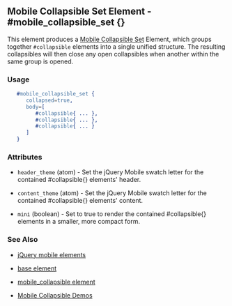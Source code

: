 <!-- dash: #mobile_collapsible_set | Element | ###:Section -->


## Mobile Collapsible Set Element - #mobile_collapsible_set {}

  This element produces a
  [Mobile Collapsible Set](http://api.jquerymobile.com/collapsible-set/)
  Element, which groups together `#collapsible` elements into a single unified
  structure.  The resulting collapsibles will then close any open collapsibles
  when another within the same group is opened.

### Usage

```erlang
   #mobile_collapsible_set { 
      collapsed=true,
      body=[
         #collapsible{ ... },
         #collapsible{ ... },
         #collapsible{ ... }
      ]
   }

```

### Attributes
   
   * `header_theme` (atom) - Set the jQuery Mobile swatch letter for the contained #collapsible{} elements' header.

   * `content_theme` (atom) - Set the jQuery Mobile swatch letter for the contained #collapsible{} elements' content.
   
   * `mini` (boolean) - Set to true to render the contained #collapsible{} elements in a smaller, more compact form.

### See Also

 *  [jQuery mobile elements](./jquery_mobile.md)

 *  [base element](./element_base.md)

 *  [mobile_collapsible element](./mobile_collapsible.md)

 *  [Mobile Collapsible Demos](http://nitrogenproject.com/demos/mobile_collapsibles)
